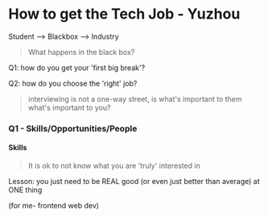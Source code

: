 # How to get the Tech Job - Yuzhou 

Student --> Blackbox --> Industry

> What happens in the black box?

Q1: how do you get your 'first big break'?

Q2: how do you choose the 'right' job?

> interviewing is not a one-way street, is what's important to them what's important to you?

### Q1 - Skills/Opportunities/People

#### Skills

> It is ok to not know what you are 'truly' interested in

Lesson: you just need to be REAL good (or even just better than average) at ONE thing

(for me- frontend web dev)
